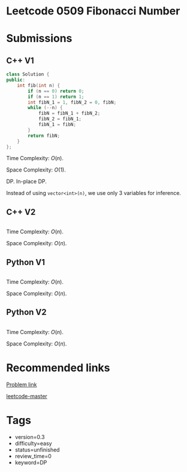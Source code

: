 # Leetcode 0509 Fibonacci Number

# Submissions

## C++ V1

```C++
class Solution {
public:
    int fib(int n) {
        if (n == 0) return 0;
        if (n == 1) return 1;
        int fibN_1 = 1, fibN_2 = 0, fibN;
        while (--n) {
            fibN = fibN_1 + fibN_2;
            fibN_2 = fibN_1;
            fibN_1 = fibN;
        }
        return fibN;
    }
};
```

Time Complexity: $O(n)$.

Space Complexity: $O(1)$.

DP. In-place DP.

Instead of using `vector<int>(n)`, we use only 3 variables for inference.


## C++ V2

```C++
```

Time Complexity: $O(n)$.

Space Complexity: $O(n)$.


## Python V1

```python
```

Time Complexity: $O(n)$.

Space Complexity: $O(n)$.


## Python V2

```python

```

Time Complexity: $O(n)$.

Space Complexity: $O(n)$.


# Recommended links

[Problem link](https://leetcode.com/problems/fibonacci-number/)

[leetcode-master](https://github.com/youngyangyang04/leetcode-master/blob/master/problems/0509.%E6%96%90%E6%B3%A2%E9%82%A3%E5%A5%91%E6%95%B0.md)


# Tags

- version=0.3
- difficulty=easy
- status=unfinished
- review_time=0
- keyword=DP
